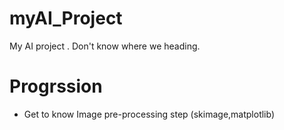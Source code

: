 # myAI_Project
My AI project . Don't know where we heading.

# Progrssion
  - Get to know Image pre-processing step (skimage,matplotlib)